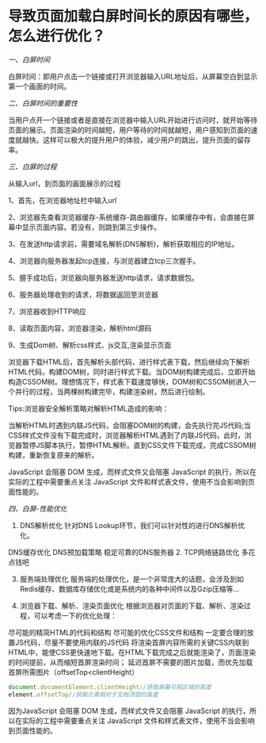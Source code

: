 # 导致页面加载白屏时间长的原因有哪些，怎么进行优化？

*一、白屏时间*

白屏时间：即用户点击一个链接或打开浏览器输入URL地址后，从屏幕空白到显示第一个画面的时间。

*二、白屏时间的重要性*

当用户点开一个链接或者是直接在浏览器中输入URL开始进行访问时，就开始等待页面的展示。页面渲染的时间越短，用户等待的时间就越短，用户感知到页面的速度就越快。这样可以极大的提升用户的体验，减少用户的跳出，提升页面的留存率。

*三、白屏的过程*

从输入url，到页面的画面展示的过程

1、首先，在浏览器地址栏中输入url

2、浏览器先查看浏览器缓存-系统缓存-路由器缓存，如果缓存中有，会直接在屏幕中显示页面内容。若没有，则跳到第三步操作。

3、在发送http请求前，需要域名解析(DNS解析)，解析获取相应的IP地址。

4、浏览器向服务器发起tcp连接，与浏览器建立tcp三次握手。

5、握手成功后，浏览器向服务器发送http请求，请求数据包。

6、服务器处理收到的请求，将数据返回至浏览器

7、浏览器收到HTTP响应

8、读取页面内容，浏览器渲染，解析html源码

9、生成Dom树、解析css样式、js交互,渲染显示页面

浏览器下载HTML后，首先解析头部代码，进行样式表下载，然后继续向下解析HTML代码，构建DOM树，同时进行样式下载。当DOM树构建完成后，立即开始构造CSSOM树。理想情况下，样式表下载速度够快，DOM树和CSSOM树进入一个并行的过程，当两棵树构建完毕，构建渲染树，然后进行绘制。

Tips:浏览器安全解析策略对解析HTML造成的影响：

当解析HTML时遇到内联JS代码，会阻塞DOM树的构建，会先执行完JS代码;当CSS样式文件没有下载完成时，浏览器解析HTML遇到了内联JS代码，此时，浏览器暂停JS脚本执行，暂停HTML解析。直到CSS文件下载完成，完成CSSOM树构建，重新恢复原来的解析。

JavaScript 会阻塞 DOM 生成，而样式文件又会阻塞 JavaScript 的执行，所以在实际的工程中需要重点关注 JavaScript 文件和样式表文件，使用不当会影响到页面性能的。

*四、白屏-性能优化*

1. DNS解析优化
针对DNS Lookup环节，我们可以针对性的进行DNS解析优化。

DNS缓存优化
DNS预加载策略
稳定可靠的DNS服务器
2. TCP网络链路优化
多花点钱吧

3. 服务端处理优化
服务端的处理优化，是一个非常庞大的话题，会涉及到如Redis缓存、数据库存储优化或是系统内的各种中间件以及Gzip压缩等…

4. 浏览器下载、解析、渲染页面优化
根据浏览器对页面的下载、解析、渲染过程，可以考虑一下的优化处理：

尽可能的精简HTML的代码和结构
尽可能的优化CSS文件和结构
一定要合理的放置JS代码，尽量不要使用内联的JS代码
将渲染首屏内容所需的关键CSS内联到HTML中，能使CSS更快速地下载。在HTML下载完成之后就能渲染了，页面渲染的时间提前，从而缩短首屏渲染时间；
延迟首屏不需要的图片加载，而优先加载首屏所需图片（offsetTop<clientHeight）
```js
document.documentElement.clientHeight//获取屏幕可视区域的高度
element.offsetTop//获取元素相对于文档顶部的高度
```
因为JavaScript 会阻塞 DOM 生成，而样式文件又会阻塞 JavaScript 的执行，所以在实际的工程中需要重点关注 JavaScript 文件和样式表文件，使用不当会影响到页面性能的。